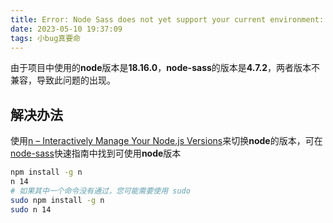 ```yaml
---
title: Error: Node Sass does not yet support your current environment: OS X 64-bit with Unsupported runtime (108)
date: 2023-05-10 19:37:09
tags: 小bug真要命
---
```

由于项目中使用的**node**版本是**18.16.0**，**node-sass**的版本是**4.7.2**，两者版本不兼容，导致此问题的出现。
## 解决办法
使用[n – Interactively Manage Your Node.js Versions](https://www.npmjs.com/package/n)来切换**node**的版本，可在[node-sass](https://github.com/sass/node-sass)快速指南中找到可使用**node**版本
```bash
npm install -g n
n 14
# 如果其中一个命令没有通过，您可能需要使用 sudo
sudo npm install -g n
sudo n 14
```


